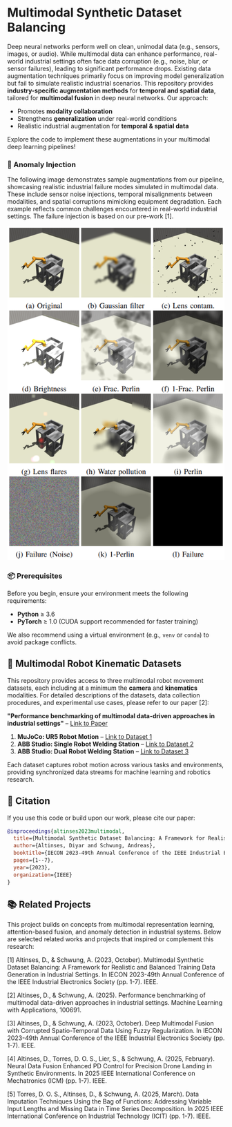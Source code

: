 # Multimodal Synthetic Dataset Balancing

Deep neural networks perform well on clean, unimodal data (e.g., sensors, images, or audio). While multimodal data can enhance performance, real-world industrial settings often face data corruption (e.g., noise, blur, or sensor failures), leading to significant performance drops. Existing data augmentation techniques primarily focus on improving model generalization but fail to simulate realistic industrial scenarios. This repository provides **industry-specific augmentation methods** for **temporal and spatial data**, tailored for **multimodal fusion** in deep neural networks. Our approach:  

- Promotes **modality collaboration**  
- Strengthens **generalization** under real-world conditions
- Realistic industrial augmentation for **temporal & spatial data**    

Explore the code to implement these augmentations in your multimodal deep learning pipelines!  


### 🚨 Anomaly Injection

The following image demonstrates sample augmentations from our pipeline, showcasing realistic industrial failure modes simulated in multimodal data. These include sensor noise injections, temporal misalignments between modalities, and spatial corruptions mimicking equipment degradation. Each example reflects common challenges encountered in real-world industrial settings. The failure injection is based on our pre-work [1].

![screenshot](examples.png)

### 📦 Prerequisites

Before you begin, ensure your environment meets the following requirements:

* **Python** ≥ 3.6
* **PyTorch** ≥ 1.0 (CUDA support recommended for faster training)

We also recommend using a virtual environment (e.g., `venv` or `conda`) to avoid package conflicts.

## 🔗 Multimodal Robot Kinematic Datasets

This repository provides access to three multimodal robot movement datasets, each including at a minimum the **camera** and **kinematics** modalities. For detailed descriptions of the datasets, data collection procedures, and experimental use cases, please refer to our paper [2]:

**"Performance benchmarking of multimodal data-driven approaches in industrial settings"** – [Link to Paper](https://www.sciencedirect.com/science/article/pii/S266682702500074X?via%3Dihub)

1. **MuJoCo: UR5 Robot Motion** – [Link to Dataset 1](https://zenodo.org/records/14041622)
2. **ABB Studio: Single Robot Welding Station** – [Link to Dataset 2](https://zenodo.org/records/14041488)
3. **ABB Studio: Dual Robot Welding Station** – [Link to Dataset 3](https://zenodo.org/records/14041416)

Each dataset captures robot motion across various tasks and environments, providing synchronized data streams for machine learning and robotics research.

## 📌 Citation
If you use this code or build upon our work, please cite our paper:


```bibtex
@inproceedings{altinses2023multimodal,
  title={Multimodal Synthetic Dataset Balancing: A Framework for Realistic and Balanced Training Data Generation in Industrial Settings},
  author={Altinses, Diyar and Schwung, Andreas},
  booktitle={IECON 2023-49th Annual Conference of the IEEE Industrial Electronics Society},
  pages={1--7},
  year={2023},
  organization={IEEE}
}
```


## 📚 Related Projects 

This project builds on concepts from multimodal representation learning, attention-based fusion, and anomaly detection in industrial systems. Below are selected related works and projects that inspired or complement this research:

<a id="1">[1]</a> Altinses, D., & Schwung, A. (2023, October). Multimodal Synthetic Dataset Balancing: A Framework for Realistic and Balanced Training Data Generation in Industrial Settings. In IECON 2023-49th Annual Conference of the IEEE Industrial Electronics Society (pp. 1-7). IEEE.

<a id="2">[2]</a> Altinses, D., & Schwung, A. (2025). Performance benchmarking of multimodal data-driven approaches in industrial settings. Machine Learning with Applications, 100691.

<a id="3">[3]</a> Altinses, D., & Schwung, A. (2023, October). Deep Multimodal Fusion with Corrupted Spatio-Temporal Data Using Fuzzy Regularization. In IECON 2023-49th Annual Conference of the IEEE Industrial Electronics Society (pp. 1-7). IEEE.

<a id="3">[4]</a> Altinses, D., Torres, D. O. S., Lier, S., & Schwung, A. (2025, February). Neural Data Fusion Enhanced PD Control for Precision Drone Landing in Synthetic Environments. In 2025 IEEE International Conference on Mechatronics (ICM) (pp. 1-7). IEEE.

<a id="3">[5]</a> Torres, D. O. S., Altinses, D., & Schwung, A. (2025, March). Data Imputation Techniques Using the Bag of Functions: Addressing Variable Input Lengths and Missing Data in Time Series Decomposition. In 2025 IEEE International Conference on Industrial Technology (ICIT) (pp. 1-7). IEEE.



